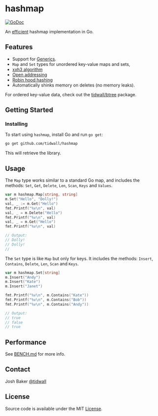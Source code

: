 # hashmap

[![GoDoc](https://img.shields.io/badge/api-reference-blue.svg?style=flat-square)](https://godoc.org/github.com/tidwall/hashmap)

An [efficient](BENCH.md) hashmap implementation in Go.

## Features

- Support for [Generics](#generics).
- `Map` and `Set` types for unordered key-value maps and sets,
- [xxh3 algorithm](https://github.com/zeebo/xxh3)
- [Open addressing](https://en.wikipedia.org/wiki/Hash_table#Open_addressing)
- [Robin hood hashing](https://en.wikipedia.org/wiki/Hash_table#Robin_Hood_hashing)
- Automatically shinks memory on deletes (no memory leaks).

For ordered key-value data, check out the [tidwall/btree](https://github.com/tidwall/btree) package.

## Getting Started

### Installing

To start using `hashmap`, install Go and run `go get`:

```sh
go get github.com/tidwall/hashmap
```

This will retrieve the library.

## Usage

The `Map` type works similar to a standard Go map, and includes the methods:
`Set`, `Get`, `Delete`, `Len`, `Scan`, `Keys` and `Values`.

```go
var m hashmap.Map[string, string]
m.Set("Hello", "Dolly!")
val, _ := m.Get("Hello")
fmt.Printf("%v\n", val)
val, _ = m.Delete("Hello")
fmt.Printf("%v\n", val)
val, _ = m.Get("Hello")
fmt.Printf("%v\n", val)

// Output:
// Dolly!
// Dolly!
//
```

The `Set` type is like `Map` but only for keys.
It includes the methods: `Insert`, `Contains`, `Delete`, `Len`, `Scan` and `Keys`.

```go
var m hashmap.Set[string]
m.Insert("Andy")
m.Insert("Kate")
m.Insert("Janet")

fmt.Printf("%v\n", m.Contains("Kate"))
fmt.Printf("%v\n", m.Contains("Bob"))
fmt.Printf("%v\n", m.Contains("Andy"))

// Output:
// true
// false
// true
```

## Performance

See [BENCH.md](BENCH.md) for more info.

## Contact

Josh Baker [@tidwall](http://twitter.com/tidwall)

## License

Source code is available under the MIT [License](LICENSE).
